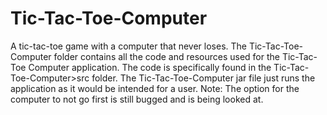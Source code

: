 # Tic-Tac-Toe-Computer
A tic-tac-toe game with a computer that never loses.
The Tic-Tac-Toe-Computer folder contains all the code and resources used for the Tic-Tac-Toe Computer application. The code is specifically found in the Tic-Tac-Toe-Computer>src folder.
The Tic-Tac-Toe-Computer jar file just runs the application as it would be intended for a user.
Note: The option for the computer to not go first is still bugged and is being looked at.
